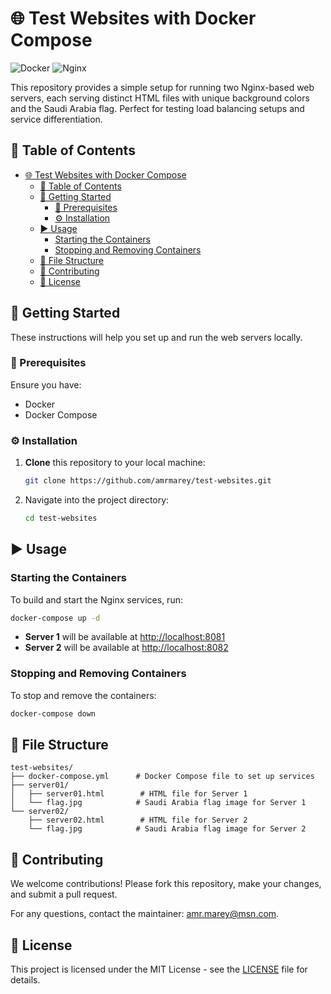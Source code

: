 
# 🌐 Test Websites with Docker Compose

![Docker](https://img.shields.io/badge/Docker-%230db7ed.svg?&style=flat&logo=docker&logoColor=white)
![Nginx](https://img.shields.io/badge/Nginx-%23009639.svg?&style=flat&logo=nginx&logoColor=white)

This repository provides a simple setup for running two Nginx-based web servers, each serving distinct HTML files with unique background colors and the Saudi Arabia flag. Perfect for testing load balancing setups and service differentiation.

## 📑 Table of Contents
- [🌐 Test Websites with Docker Compose](#-test-websites-with-docker-compose)
  - [📑 Table of Contents](#-table-of-contents)
  - [🚀 Getting Started](#-getting-started)
    - [🔧 Prerequisites](#-prerequisites)
    - [⚙️ Installation](#️-installation)
  - [▶️ Usage](#️-usage)
    - [Starting the Containers](#starting-the-containers)
    - [Stopping and Removing Containers](#stopping-and-removing-containers)
  - [📁 File Structure](#-file-structure)
  - [🤝 Contributing](#-contributing)
  - [📜 License](#-license)

## 🚀 Getting Started

These instructions will help you set up and run the web servers locally.

### 🔧 Prerequisites

Ensure you have:
- Docker
- Docker Compose

### ⚙️ Installation

1. **Clone** this repository to your local machine:
   ```bash
   git clone https://github.com/amrmarey/test-websites.git
   ```
2. Navigate into the project directory:
   ```bash
   cd test-websites
   ```

## ▶️ Usage

### Starting the Containers

To build and start the Nginx services, run:

```bash
docker-compose up -d
```

- **Server 1** will be available at [http://localhost:8081](http://localhost:8081)
- **Server 2** will be available at [http://localhost:8082](http://localhost:8082)

### Stopping and Removing Containers

To stop and remove the containers:

```bash
docker-compose down
```

## 📁 File Structure

```
test-websites/
├── docker-compose.yml      # Docker Compose file to set up services
├── server01/
│   ├── server01.html        # HTML file for Server 1
│   └── flag.jpg            # Saudi Arabia flag image for Server 1
└── server02/
    ├── server02.html        # HTML file for Server 2
    └── flag.jpg            # Saudi Arabia flag image for Server 2
```

## 🤝 Contributing

We welcome contributions! Please fork this repository, make your changes, and submit a pull request.

For any questions, contact the maintainer: [amr.marey@msn.com](mailto:amr.marey@msn.com).

## 📜 License

This project is licensed under the MIT License - see the [LICENSE](LICENSE) file for details.
